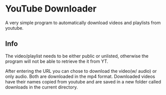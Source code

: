# YouTube Downloader
A very simple program to automatically download videos and playlists from youtube.

## Info
The video/playlist needs to be either public or unlisted, otherwise the program will not be able to retrieve the it from YT.

After entering the URL you can chose to download the video(w/ audio) or only audio. Both are downloaded in the mp4 format.
Downloaded videos have their names copied from youtube and are saved in a new folder called downloads in the current directory.

